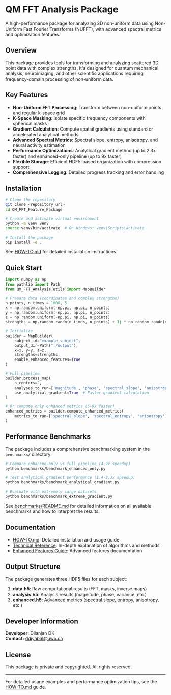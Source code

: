 # QM FFT Analysis Package

A high-performance package for analyzing 3D non-uniform data using Non-Uniform Fast Fourier Transforms (NUFFT), with advanced spectral metrics and optimization features.

## Overview

This package provides tools for transforming and analyzing scattered 3D point data with complex strengths. It's designed for quantum mechanical analysis, neuroimaging, and other scientific applications requiring frequency-domain processing of non-uniform data.

## Key Features

* **Non-Uniform FFT Processing**: Transform between non-uniform points and regular k-space grid
* **K-Space Masking**: Isolate specific frequency components with spherical masks
* **Gradient Calculation**: Compute spatial gradients using standard or accelerated analytical methods
* **Advanced Spectral Metrics**: Spectral slope, entropy, anisotropy, and neural activity estimation
* **Performance Optimizations**: Analytical gradient method (up to 2.3x faster) and enhanced-only pipeline (up to 9x faster)
* **Flexible Storage**: Efficient HDF5-based organization with compression support
* **Comprehensive Logging**: Detailed progress tracking and error handling

## Installation

```bash
# Clone the repository
git clone <repository_url>
cd QM_FFT_Feature_Package

# Create and activate virtual environment
python -m venv venv
source venv/bin/activate  # On Windows: venv\Scripts\activate

# Install the package
pip install -e .
```

See [HOW-TO.md](./HOW-TO.md) for detailed installation instructions.

## Quick Start

```python
import numpy as np
from pathlib import Path
from QM_FFT_Analysis.utils import MapBuilder

# Prepare data (coordinates and complex strengths)
n_points, n_times = 1000, 5
x = np.random.uniform(-np.pi, np.pi, n_points)
y = np.random.uniform(-np.pi, np.pi, n_points)
z = np.random.uniform(-np.pi, np.pi, n_points)
strengths = np.random.randn(n_times, n_points) + 1j * np.random.randn(n_times, n_points)

# Initialize
builder = MapBuilder(
    subject_id="example_subject",
    output_dir=Path("./output"),
    x=x, y=y, z=z,
    strengths=strengths,
    enable_enhanced_features=True
)

# Full pipeline
builder.process_map(
    n_centers=2,
    analyses_to_run=['magnitude', 'phase', 'spectral_slope', 'anisotropy'],
    use_analytical_gradient=True  # Faster gradient calculation
)

# Or compute only enhanced metrics (5-9x faster)
enhanced_metrics = builder.compute_enhanced_metrics(
    metrics_to_run=['spectral_slope', 'spectral_entropy', 'anisotropy']
)
```

## Performance Benchmarks

The package includes a comprehensive benchmarking system in the `benchmarks/` directory:

```bash
# Compare enhanced-only vs full pipeline (4-9x speedup)
python benchmarks/benchmark_enhanced_only.py

# Test analytical gradient performance (1.4-2.3x speedup)
python benchmarks/benchmark_analytical_gradient.py

# Evaluate with extremely large datasets
python benchmarks/benchmark_extreme_gradient.py
```

See [benchmarks/README.md](benchmarks/README.md) for detailed information on all available benchmarks and how to interpret the results.

## Documentation

- [HOW-TO.md](./HOW-TO.md): Detailed installation and usage guide
- [Technical Reference](docs/technical_reference.md): In-depth explanation of algorithms and methods
- [Enhanced Features Guide](docs/enhanced_features_guide.md): Advanced features documentation

## Output Structure

The package generates three HDF5 files for each subject:

1. **data.h5**: Raw computational results (FFT, masks, inverse maps)
2. **analysis.h5**: Analysis results (magnitude, phase, variance, etc.)
3. **enhanced.h5**: Advanced metrics (spectral slope, entropy, anisotropy, etc.)

## Developer Information

**Developer:** Dilanjan DK  
**Contact:** ddiyabal@uwo.ca

## License

This package is private and copyrighted. All rights reserved.

---

For detailed usage examples and performance optimization tips, see the [HOW-TO.md](./HOW-TO.md) guide.
